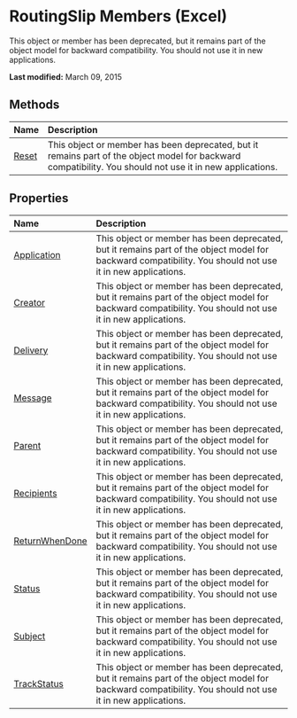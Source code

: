 
# RoutingSlip Members (Excel)
This object or member has been deprecated, but it remains part of the object model for backward compatibility. You should not use it in new applications.

 **Last modified:** March 09, 2015


## Methods



|**Name**|**Description**|
|:-----|:-----|
| [Reset](904f64ba-2828-3940-acc0-324845bb055d.md)|This object or member has been deprecated, but it remains part of the object model for backward compatibility. You should not use it in new applications.|

## Properties



|**Name**|**Description**|
|:-----|:-----|
| [Application](0ff17a09-41ec-9a5c-c04a-ae4dabcddddb.md)|This object or member has been deprecated, but it remains part of the object model for backward compatibility. You should not use it in new applications.|
| [Creator](7149bf4e-8b1c-c47f-a816-6dadd73d0aba.md)|This object or member has been deprecated, but it remains part of the object model for backward compatibility. You should not use it in new applications.|
| [Delivery](512aa317-04de-65a9-3147-c451e446d7c4.md)|This object or member has been deprecated, but it remains part of the object model for backward compatibility. You should not use it in new applications.|
| [Message](45ad0ca4-549a-26c1-895c-62de13cdc534.md)|This object or member has been deprecated, but it remains part of the object model for backward compatibility. You should not use it in new applications.|
| [Parent](4f7846d9-be8f-34c8-b85d-bf84e70a36ea.md)|This object or member has been deprecated, but it remains part of the object model for backward compatibility. You should not use it in new applications.|
| [Recipients](61fe2436-daeb-aac7-9d48-a59f4ff92f43.md)|This object or member has been deprecated, but it remains part of the object model for backward compatibility. You should not use it in new applications.|
| [ReturnWhenDone](fd2efb86-476f-faa8-d7f4-db5be000ea24.md)|This object or member has been deprecated, but it remains part of the object model for backward compatibility. You should not use it in new applications.|
| [Status](8fee4357-4121-3d7f-0cc3-4d2be9723426.md)|This object or member has been deprecated, but it remains part of the object model for backward compatibility. You should not use it in new applications.|
| [Subject](6f706a26-f21d-aa34-b611-3ddd15cd004b.md)|This object or member has been deprecated, but it remains part of the object model for backward compatibility. You should not use it in new applications.|
| [TrackStatus](3ef4ed69-1325-c557-c52d-307b2bd31280.md)|This object or member has been deprecated, but it remains part of the object model for backward compatibility. You should not use it in new applications.|

